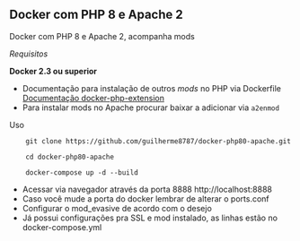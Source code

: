 ## Docker com PHP 8 e Apache 2

Docker com PHP 8 e Apache 2, acompanha mods

_Requisitos_

**Docker 2.3 ou superior**

- Documentação para instalação de outros _mods_ no PHP via Dockerfile [Documentação docker-php-extension](https://github.com/mlocati/docker-php-extension-installer)
- Para instalar mods no Apache procurar baixar a adicionar via `a2enmod`

Uso

```
    git clone https://github.com/guilherme8787/docker-php80-apache.git
```

```
    cd docker-php80-apache
```

```
    docker-compose up -d --build
```

- Acessar via navegador através da porta 8888 http://localhost:8888
- Caso você mude a porta do docker lembrar de alterar o ports.conf
- Configurar o mod_evasive de acordo com o desejo
- Já possui configurações pra SSL e mod instalado, as linhas estão no docker-compose.yml
